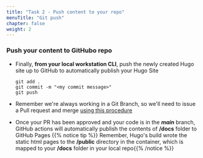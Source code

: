 ```yaml
---
title: "Task 2 - Push content to your repo"
menuTitle: "Git push"
chapter: false
weight: 2
---
```


### Push your content to GitHubo repo

- Finally, **from your local workstation CLI**, push the newly created Hugo site up to GitHub to automatically publish your Hugo Site

   ```shell
   git add .
   git commit -m "<my commit message>"
   git push 
   ``` 

- Remember we're always working in a Git Branch, so we'll need to issue a Pull request and merge [using this procedure](gittips.html)
- Once your PR has been approved and your code is in the **_main_** branch, GitHub actions will automatically publish the contents of **/docs** folder to GitHub Pages
  {{% notice tip %}} Remember, Hugo's build wrote the static html pages to the **/public** directory in the container, which is mapped to your **/docs** folder in your local repo{{% /notice %}}

